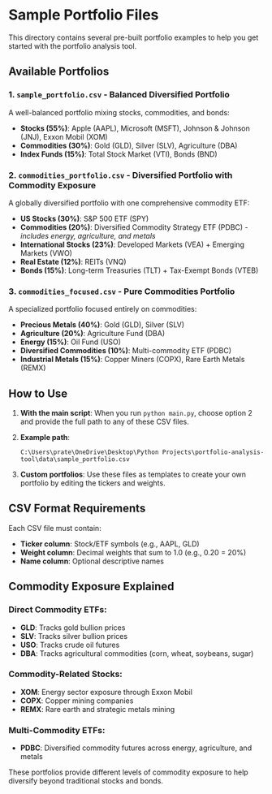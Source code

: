 # Sample Portfolio Files

This directory contains several pre-built portfolio examples to help you get started with the portfolio analysis tool.

## Available Portfolios

### 1. `sample_portfolio.csv` - Balanced Diversified Portfolio
A well-balanced portfolio mixing stocks, commodities, and bonds:
- **Stocks (55%)**: Apple (AAPL), Microsoft (MSFT), Johnson & Johnson (JNJ), Exxon Mobil (XOM)
- **Commodities (30%)**: Gold (GLD), Silver (SLV), Agriculture (DBA)
- **Index Funds (15%)**: Total Stock Market (VTI), Bonds (BND)

### 2. `commodities_portfolio.csv` - Diversified Portfolio with Commodity Exposure
A globally diversified portfolio with one comprehensive commodity ETF:
- **US Stocks (30%)**: S&P 500 ETF (SPY)
- **Commodities (20%)**: Diversified Commodity Strategy ETF (PDBC) - *includes energy, agriculture, and metals*
- **International Stocks (23%)**: Developed Markets (VEA) + Emerging Markets (VWO)
- **Real Estate (12%)**: REITs (VNQ)
- **Bonds (15%)**: Long-term Treasuries (TLT) + Tax-Exempt Bonds (VTEB)

### 3. `commodities_focused.csv` - Pure Commodities Portfolio
A specialized portfolio focused entirely on commodities:
- **Precious Metals (40%)**: Gold (GLD), Silver (SLV)
- **Agriculture (20%)**: Agriculture Fund (DBA)
- **Energy (15%)**: Oil Fund (USO)
- **Diversified Commodities (10%)**: Multi-commodity ETF (PDBC)
- **Industrial Metals (15%)**: Copper Miners (COPX), Rare Earth Metals (REMX)

## How to Use

1. **With the main script**: When you run `python main.py`, choose option 2 and provide the full path to any of these CSV files.

2. **Example path**: 
   ```
   C:\Users\prate\OneDrive\Desktop\Python Projects\portfolio-analysis-tool\data\sample_portfolio.csv
   ```

3. **Custom portfolios**: Use these files as templates to create your own portfolio by editing the tickers and weights.

## CSV Format Requirements

Each CSV file must contain:
- **Ticker column**: Stock/ETF symbols (e.g., AAPL, GLD)
- **Weight column**: Decimal weights that sum to 1.0 (e.g., 0.20 = 20%)
- **Name column**: Optional descriptive names

## Commodity Exposure Explained

### Direct Commodity ETFs:
- **GLD**: Tracks gold bullion prices
- **SLV**: Tracks silver bullion prices
- **USO**: Tracks crude oil futures
- **DBA**: Tracks agricultural commodities (corn, wheat, soybeans, sugar)

### Commodity-Related Stocks:
- **XOM**: Energy sector exposure through Exxon Mobil
- **COPX**: Copper mining companies
- **REMX**: Rare earth and strategic metals mining

### Multi-Commodity ETFs:
- **PDBC**: Diversified commodity futures across energy, agriculture, and metals

These portfolios provide different levels of commodity exposure to help diversify beyond traditional stocks and bonds.
